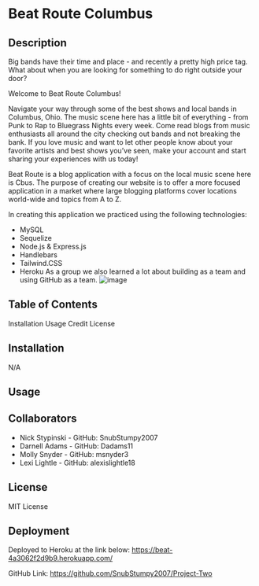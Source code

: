 # Beat Route Columbus

## Description
Big bands have their time and place - and recently a pretty high price tag. What about when you are looking for something to do right outside your door?

Welcome to Beat Route Columbus! 

Navigate your way through some of the best shows and local bands in Columbus, Ohio. The music scene here has a little bit of everything - from Punk to Rap to Bluegrass Nights every week. Come read blogs from music enthusiasts all around the city checking out bands and not breaking the bank. If you love music and want to let other people know about your favorite artists and best shows you’ve seen, make your account and start sharing your experiences with us today!

Beat Route is a blog application with a focus on the local music scene here is Cbus. The purpose of creating our website is to offer a more focused application in a market where large blogging platforms cover locations world-wide and topics from A to Z.

In creating this application we practiced using the following technologies: 
  - MySQL
  - Sequelize
  - Node.js & Express.js
  - Handlebars
  - Tailwind.CSS
  - Heroku
As a group we also learned a lot about building as a team and using GitHub as a team.
![image](https://github.com/SnubStumpy2007/Project-Two/assets/131561844/7e26ffe7-da64-4235-87ef-613c73a36140)


## Table of Contents
Installation
Usage
Credit 
License

## Installation
N/A

## Usage

## Collaborators
  - Nick Stypinski - GitHub: SnubStumpy2007
  - Darnell Adams - GitHub: Dadams11
  - Molly Snyder - GitHub: msnyder3
  - Lexi Lightle - GitHub: alexislightle18

## License
MIT License

## Deployment
Deployed to Heroku at the link below:
https://beat-4a3062f2d9b9.herokuapp.com/

GitHub Link:
https://github.com/SnubStumpy2007/Project-Two
